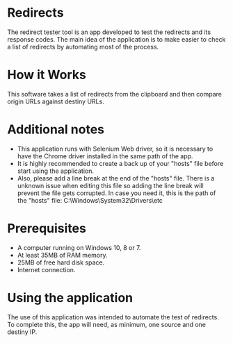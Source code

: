 # Redirects
The redirect tester tool is an app developed to test the redirects and its response codes. The main idea of the application is to make easier to check a list of redirects by automating most of the process.

# How it Works
This software takes a list of redirects from the clipboard and then compare origin URLs against destiny URLs.

# Additional notes
* This application runs with Selenium Web driver, so it is necessary to have the Chrome driver installed in the same path of the app.
* It is highly recommended to create a back up of your "hosts" file before start using the application. 
* Also, please add a line break at the end of the "hosts" file. There is a unknown issue when editing this file so adding the line break will prevent the file gets corrupted. In case you need it, this is the path of the "hosts" file: C:\Windows\System32\Drivers\etc

# Prerequisites
* A computer running on Windows 10, 8 or 7.
* At least 35MB of RAM memory.
* 25MB of free hard disk space.
* Internet connection.

# Using the application
The use of this application was intended to automate the test of redirects. To complete this, the app will need, as minimum, one source and one destiny IP.

